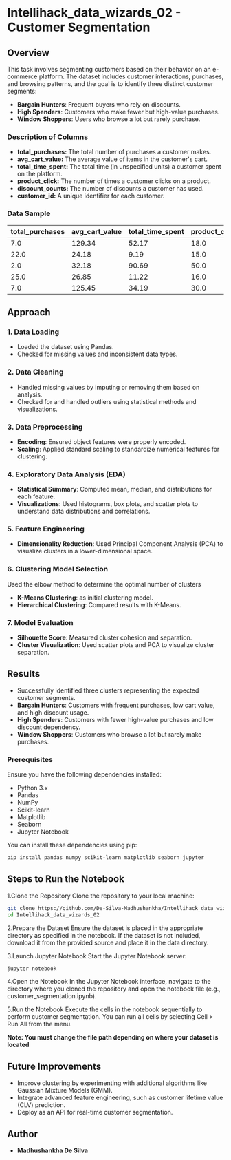 # Intellihack_data_wizards_02 - Customer Segmentation

## Overview
This task involves segmenting customers based on their behavior on an e-commerce platform. The dataset includes customer interactions, purchases, and browsing patterns, and the goal is to identify three distinct customer segments:
- **Bargain Hunters**: Frequent buyers who rely on discounts.
- **High Spenders**: Customers who make fewer but high-value purchases.
- **Window Shoppers**: Users who browse a lot but rarely purchase.

### Description of Columns

*   **total\_purchases:** The total number of purchases a customer makes.
*   **avg\_cart\_value:** The average value of items in the customer's cart.
*   **total\_time\_spent:** The total time (in unspecified units) a customer spent on the platform.
*   **product\_click:** The number of times a customer clicks on a product.
*   **discount\_counts:** The number of discounts a customer has used.
*   **customer\_id:** A unique identifier for each customer.

### Data Sample

| total_purchases | avg_cart_value | total_time_spent | product_click | discount_counts | customer_id |
|-----------------|----------------|-------------------|---------------|-----------------|-------------|
| 7.0             | 129.34         | 52.17             | 18.0          | 0.0             | CM00000     |
| 22.0            | 24.18          | 9.19              | 15.0          | 7.0             | CM00001     |
| 2.0             | 32.18          | 90.69             | 50.0          | 2.0             | CM00002     |
| 25.0            | 26.85          | 11.22             | 16.0          | 10.0            | CM00003     |
| 7.0             | 125.45         | 34.19             | 30.0          | 3.0             | CM00004     |

## Approach
### 1. Data Loading
- Loaded the dataset using Pandas.
- Checked for missing values and inconsistent data types.

### 2. Data Cleaning
- Handled missing values by imputing or removing them based on analysis.
- Checked for and handled outliers using statistical methods and visualizations.

### 3. Data Preprocessing
- **Encoding**: Ensured object features were properly encoded.
- **Scaling**: Applied standard scaling to standardize numerical features for clustering.

### 4. Exploratory Data Analysis (EDA)
- **Statistical Summary**: Computed mean, median, and distributions for each feature.
- **Visualizations**: Used histograms, box plots, and scatter plots to understand data distributions and correlations.

### 5. Feature Engineering
- **Dimensionality Reduction**: Used Principal Component Analysis (PCA) to visualize clusters in a lower-dimensional space.

### 6. Clustering Model Selection
  Used the elbow method to determine the optimal number of clusters
- **K-Means Clustering**: as initial clustering model.
- **Hierarchical Clustering**: Compared results with K-Means.

### 7. Model Evaluation
- **Silhouette Score**: Measured cluster cohesion and separation.
- **Cluster Visualization**: Used scatter plots and PCA to visualize cluster separation.

## Results
- Successfully identified three clusters representing the expected customer segments.
- **Bargain Hunters**: Customers with frequent purchases, low cart value, and high discount usage.
- **High Spenders**: Customers with fewer high-value purchases and low discount dependency.
- **Window Shoppers**: Customers who browse a lot but rarely make purchases.

### Prerequisites
Ensure you have the following dependencies installed:
- Python 3.x
- Pandas
- NumPy
- Scikit-learn
- Matplotlib
- Seaborn
- Jupyter Notebook

You can install these dependencies using pip:
```bash
pip install pandas numpy scikit-learn matplotlib seaborn jupyter
```

## Steps to Run the Notebook
1.Clone the Repository Clone the repository to your local machine:
```bash
git clone https://github.com/De-Silva-Madhushankha/Intellihack_data_wizards_02.git
cd Intellihack_data_wizards_02
```
2.Prepare the Dataset Ensure the dataset is placed in the appropriate directory as specified in the notebook. If the dataset is not included, download it from the provided source and place it in the data directory.

3.Launch Jupyter Notebook Start the Jupyter Notebook server:
```bash
jupyter notebook
```
4.Open the Notebook In the Jupyter Notebook interface, navigate to the directory where you cloned the repository and open the notebook file (e.g., customer_segmentation.ipynb).

5.Run the Notebook Execute the cells in the notebook sequentially to perform customer segmentation. You can run all cells by selecting Cell > Run All from the menu.

**Note: You must change the file path depending on where your dataset is located**
## Future Improvements
- Improve clustering by experimenting with additional algorithms like Gaussian Mixture Models (GMM).
- Integrate advanced feature engineering, such as customer lifetime value (CLV) prediction.
- Deploy as an API for real-time customer segmentation.

## Author
- **Madhushankha De Silva**


